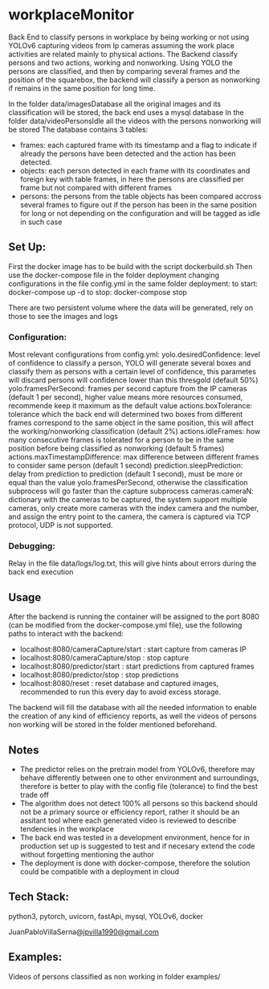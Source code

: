 # workplaceMonitor

Back End to classify persons in workplace by being working or not using YOLOv6 capturing videos from Ip cameras assuming the work place activities are related mainly to physical actions.
The Backend classify persons and two actions, working and nonworking. Using YOLO the persons are classified, and then by comparing several frames and the position of the squarebox, the backend will classify a person as nonworking if remains in the same position for long time.

In the folder data/imagesDatabase all the original images and its classification will be stored, the back end uses a mysql database
In the folder data/videoPersonsIdle all the videos with the persons nonworking will be stored
The database contains 3 tables:
- frames: each captured frame with its timestamp and a flag to indicate if already the persons have been detected and the action has been detected.
- objects: each person detected in each frame with its coordinates and foreign key with table frames, in here the persons are classified per frame but not compared with different frames
- persons: the persons from the table objects has been compared accross several frames to figure out if the person has been in the same position for long or not depending on the configuration and will be tagged as idle in such case

## Set Up:

First the docker image has to be build with the script dockerbuild.sh
Then use the docker-compose file in the folder deployment changing configurations in the file config.yml in the same folder deployment:
to start: docker-compose up -d
to stop: docker-compose stop

There are two persistent volume where the data will be generated, rely on those to see the images and logs

### Configuration:
Most relevant configurations from config.yml:
yolo.desiredConfidence: level of confidence to classify a person, YOLO will generate several boxes and classify them as persons with a certain level of confidence, this parametes will discard persons will confidence lower than this thresgold (default 50%)
yolo.framesPerSecond: frames per second capture from the IP cameras (default 1 per second), higher value means more resources consumed, recommende keep it maximum as the default value
actions.boxTolerance: tolerance which the back end will determined two boxes from different frames correspond to the same object in the same position, this will affect the working/nonworking classification (default 2%)
actions.idleFrames: how many consecutive frames is tolerated for a person to be in the same position before being classified as nonworking (default 5 frames)
actions.maxTimestampDifference: max difference between different frames to consider same person (default 1 second)
prediction.sleepPrediction: delay from prediction to prediction (default 1 second), must be more or equal than the value yolo.framesPerSecond, otherwise the classification subprocess will go faster than the capture subprocess
cameras.cameraN: dictionary with the cameras to be captured, the system support multiple cameras, only create more cameras with the index camera and the number, and assign the entry point to the camera, the camera is captured via TCP protocol, UDP is not supported.

### Debugging:
Relay in the file data/logs/log.txt, this will give hints about errors during the back end execution

## Usage

After the backend is running the container will be assigned to the port 8080 (can be modified from the docker-compose.yml file), use the following paths to interact with the backend:

- localhost:8080/cameraCapture/start : start capture from cameras IP
- localhost:8080/cameraCapture/stop : stop capture
- localhost:8080/predictor/start : start predictions from captured frames
- localhost:8080/predictor/stop : stop predictions
- localhost:8080/reset : reset database and captured images, recommended to run this every day to avoid excess storage.

The backend will fill the database with all the needed information to enable the creation of any kind of efficiency reports, as well the videos of persons non working will be stored in the folder mentioned beforehand.

## Notes

- The predictor relies on the pretrain model from YOLOv6, therefore may behave differently between one to other environment and surroundings, therefore is better to play with the config file (tolerance) to find the best trade off
- The algorithm does not detect 100% all persons so this backend should not be a primary source or efficiency report, rather it should be an assitant tool where each generated video is reviewed to describe tendencies in the workplace
- The back end was tested in a development environment, hence for in production set up is suggested to test and if necesary extend the code without forgetting mentioning the author
- The deployment is done with docker-compose, therefore the solution could be compatible with a deployment in cloud

## Tech Stack:
python3, pytorch, uvicorn, fastApi, mysql, YOLOv6, docker

JuanPabloVillaSerna@jpvilla1990@gmail.com

## Examples:
Videos of persons classified as non working in folder examples/

